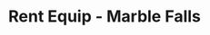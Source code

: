 ---
title: "Rent Equip - Marble Falls"
url: /marble-falls/rent-equip-marble-falls/
shop: storage rental
---